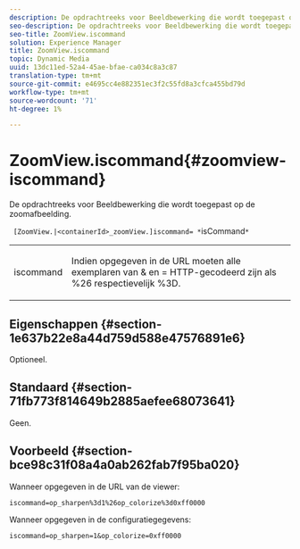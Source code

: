 ```yaml
---
description: De opdrachtreeks voor Beeldbewerking die wordt toegepast op de zoomafbeelding.
seo-description: De opdrachtreeks voor Beeldbewerking die wordt toegepast op de zoomafbeelding.
seo-title: ZoomView.iscommand
solution: Experience Manager
title: ZoomView.iscommand
topic: Dynamic Media
uuid: 13dc11ed-52a4-45ae-bfae-ca034c8a3c87
translation-type: tm+mt
source-git-commit: e4695cc4e882351ec3f2c55fd8a3cfca455bd79d
workflow-type: tm+mt
source-wordcount: '71'
ht-degree: 1%

---
```



# ZoomView.iscommand{#zoomview-iscommand}

De opdrachtreeks voor Beeldbewerking die wordt toegepast op de zoomafbeelding.

` [ZoomView.|<containerId>_zoomView.]iscommand= *`isCommand`*`

<table id="table_06B5F795889E402FB6BCEA4D882E1422"> 
 <tbody> 
  <tr> 
   <td colname="col1"> <p> <span class="codeph"><span class="varname"> iscommand</span></span> </p> </td> 
   <td colname="col2"> <p> Indien opgegeven in de URL moeten alle exemplaren van <span class="codeph"> &amp;</span> en <span class="codeph"> =</span> HTTP-gecodeerd zijn als <span class="codeph"> %26</span> respectievelijk <span class="codeph"> %3D</span>. </p> </td> 
  </tr> 
 </tbody> 
</table>

## Eigenschappen {#section-1e637b22e8a44d759d588e47576891e6}

Optioneel.

## Standaard {#section-71fb773f814649b2885aefee68073641}

Geen.

## Voorbeeld {#section-bce98c31f08a4a0ab262fab7f95ba020}

Wanneer opgegeven in de URL van de viewer:

`iscommand=op_sharpen%3d1%26op_colorize%3d0xff0000`

Wanneer opgegeven in de configuratiegegevens:

`iscommand=op_sharpen=1&op_colorize=0xff0000`
